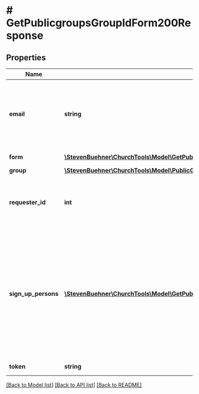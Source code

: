 # # GetPublicgroupsGroupIdForm200Response

## Properties

Name | Type | Description | Notes
------------ | ------------- | ------------- | -------------
**email** | **string** | If the user is not yet signed in, this specifies the email address the user has provided. | [optional]
**form** | [**\StevenBuehner\ChurchTools\Model\GetPublicgroupsGroupIdForm200ResponseFormInner[]**](GetPublicgroupsGroupIdForm200ResponseFormInner.md) | List of form fields. |
**group** | [**\StevenBuehner\ChurchTools\Model\PublicGroup1**](PublicGroup1.md) |  |
**requester_id** | **int** | If the user is signed in, this specifies the user ID of the requester. | [optional]
**sign_up_persons** | [**\StevenBuehner\ChurchTools\Model\GetPublicgroupsGroupIdForm200ResponseSignUpPersonsInner[]**](GetPublicgroupsGroupIdForm200ResponseSignUpPersonsInner.md) | Lists all persons the current user is allowed to sign up for. This includes spouses, children below the age of 16 and all persons with the same email address. | [optional]
**token** | **string** | The sign up token. |

[[Back to Model list]](../../README.md#models) [[Back to API list]](../../README.md#endpoints) [[Back to README]](../../README.md)
